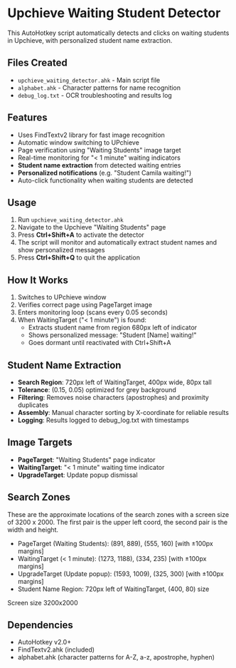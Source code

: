 # Upchieve Waiting Student Detector

This AutoHotkey script automatically detects and clicks on waiting students in Upchieve, with personalized student name extraction.

## Files Created
- `upchieve_waiting_detector.ahk` - Main script file
- `alphabet.ahk` - Character patterns for name recognition
- `debug_log.txt` - OCR troubleshooting and results log

## Features
- Uses FindTextv2 library for fast image recognition
- Automatic window switching to UPchieve
- Page verification using "Waiting Students" image target
- Real-time monitoring for "< 1 minute" waiting indicators
- **Student name extraction** from detected waiting entries
- **Personalized notifications** (e.g. "Student Camila waiting!")
- Auto-click functionality when waiting students are detected

## Usage
1. Run `upchieve_waiting_detector.ahk`
2. Navigate to the Upchieve "Waiting Students" page
3. Press **Ctrl+Shift+A** to activate the detector
4. The script will monitor and automatically extract student names and show personalized messages
5. Press **Ctrl+Shift+Q** to quit the application

## How It Works
1. Switches to UPchieve window
2. Verifies correct page using PageTarget image
3. Enters monitoring loop (scans every 0.05 seconds)
4. When WaitingTarget ("< 1 minute") is found:
   - Extracts student name from region 680px left of indicator
   - Shows personalized message: "Student [Name] waiting!"
   - Goes dormant until reactivated with Ctrl+Shift+A

## Student Name Extraction
- **Search Region**: 720px left of WaitingTarget, 400px wide, 80px tall
- **Tolerance**: (0.15, 0.05) optimized for grey background
- **Filtering**: Removes noise characters (apostrophes) and proximity duplicates
- **Assembly**: Manual character sorting by X-coordinate for reliable results
- **Logging**: Results logged to debug_log.txt with timestamps

## Image Targets
- **PageTarget**: "Waiting Students" page indicator
- **WaitingTarget**: "< 1 minute" waiting time indicator  
- **UpgradeTarget**: Update popup dismissal

## Search Zones
These are the approximate locations of the search zones with a screen size of 3200 x 2000. The first pair is the upper left coord, the second pair is the width and height. 
- PageTarget (Waiting Students): (891, 889), (555, 160) [with ±100px margins]
- WaitingTarget (< 1 minute): (1273, 1188), (334, 235) [with ±100px margins]  
- UpgradeTarget (Update popup): (1593, 1009), (325, 300) [with ±100px margins]
- Student Name Region: 720px left of WaitingTarget, (400, 80) size

Screen size 3200x2000

## Dependencies
- AutoHotkey v2.0+
- FindTextv2.ahk (included)
- alphabet.ahk (character patterns for A-Z, a-z, apostrophe, hyphen)
